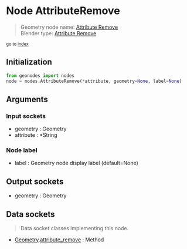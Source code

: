 
# Node AttributeRemove

> Geometry node name: [Attribute Remove](https://docs.blender.org/manual/en/latest/modeling/geometry_nodes/material/attribute_remove.html)<br>
  Blender type: [Attribute Remove](https://docs.blender.org/api/current/bpy.types.GeometryNodeAttributeRemove.html)
  
<sub>go to [index](/docs/index.md)</sub>

## Initialization

```python
from geonodes import nodes
node = nodes.AttributeRemove(*attribute, geometry=None, label=None)
```



## Arguments


### Input sockets

- geometry : Geometry
- attribute : *String

### Node label

- label : Geometry node display label (default=None)

## Output sockets

- geometry : Geometry

## Data sockets

> Data socket classes implementing this node.
  
  
- [Geometry](/docs/sockets/Geometry.md).[attribute_remove](/docs/sockets/Geometry.md#attribute_remove) : Method
  
